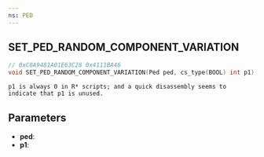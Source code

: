 ```yaml
---
ns: PED
---
```

## SET_PED_RANDOM_COMPONENT_VARIATION

```c
// 0xC8A9481A01E63C28 0x4111BA46
void SET_PED_RANDOM_COMPONENT_VARIATION(Ped ped, cs_type(BOOL) int p1);
```

```
p1 is always 0 in R* scripts; and a quick disassembly seems to indicate that p1 is unused.  
```

## Parameters
* **ped**: 
* **p1**: 
